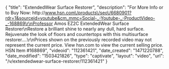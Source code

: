 {
    "title": "ExtendedWear Surface Restorer",
    "description": "For More Info or to Buy Now: http:\/\/www.hsn.com\/products\/seo\/6680901?rdr=1&sourceid=youtube&cm_mmc=Social-_-Youtube-_-ProductVideo-_-168869\r\nProfessor Amos EZ2C ExtendedWear Surface Restorer\nRestore a brilliant shine to nearly any dull, hard surface. Rejuvenate the look of floors and countertops with this multisurface restorer....\r\nPrices shown on the previously recorded video may not represent the current price.  View hsn.com to view the current selling price. HSN Item #168869",
    "videoid": "112361421",
    "date_created": "1471220788",
    "date_modified": "1503421826",
    "type": "captivate",
    "layout": "video",
    "url": "\/v\/extendedwear-surface-restorer\/112361421"
}